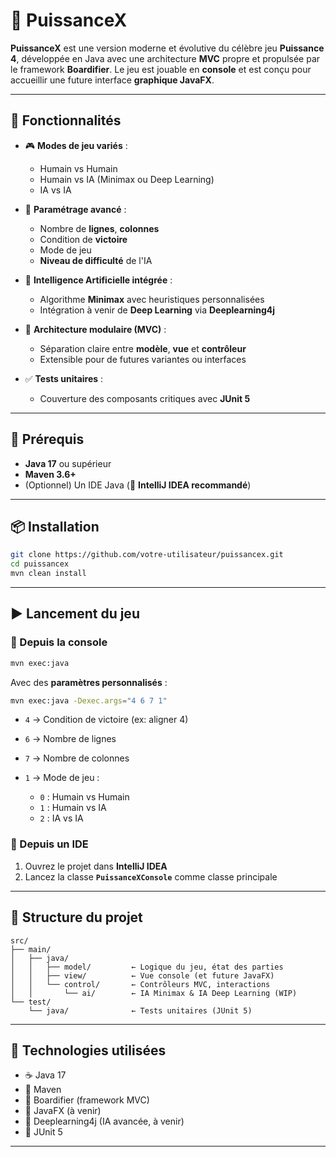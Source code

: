 # 🎯 PuissanceX

**PuissanceX** est une version moderne et évolutive du célèbre jeu **Puissance 4**, développée en Java avec une architecture **MVC** propre et propulsée par le framework **Boardifier**.
Le jeu est jouable en **console** et est conçu pour accueillir une future interface **graphique JavaFX**.

---

## 🚀 Fonctionnalités

* 🎮 **Modes de jeu variés** :

  * Humain vs Humain
  * Humain vs IA (Minimax ou Deep Learning)
  * IA vs IA

* 🧹 **Paramétrage avancé** :

  * Nombre de **lignes**, **colonnes**
  * Condition de **victoire**
  * Mode de jeu
  * **Niveau de difficulté** de l'IA

* 🤖 **Intelligence Artificielle intégrée** :

  * Algorithme **Minimax** avec heuristiques personnalisées
  * Intégration à venir de **Deep Learning** via **Deeplearning4j**

* 🧱 **Architecture modulaire (MVC)** :

  * Séparation claire entre **modèle**, **vue** et **contrôleur**
  * Extensible pour de futures variantes ou interfaces

* ✅ **Tests unitaires** :

  * Couverture des composants critiques avec **JUnit 5**

---

## 💠 Prérequis

* **Java 17** ou supérieur
* **Maven 3.6+**
* (Optionnel) Un IDE Java (🔧 **IntelliJ IDEA recommandé**)

---

## 📦 Installation

```bash
git clone https://github.com/votre-utilisateur/puissancex.git
cd puissancex
mvn clean install
```

---

## ▶️ Lancement du jeu

### 🔹 Depuis la console

```bash
mvn exec:java
```

Avec des **paramètres personnalisés** :

```bash
mvn exec:java -Dexec.args="4 6 7 1"
```

* `4` → Condition de victoire (ex: aligner 4)
* `6` → Nombre de lignes
* `7` → Nombre de colonnes
* `1` → Mode de jeu :

  * `0` : Humain vs Humain
  * `1` : Humain vs IA
  * `2` : IA vs IA

### 🔹 Depuis un IDE

1. Ouvrez le projet dans **IntelliJ IDEA**
2. Lancez la classe **`PuissanceXConsole`** comme classe principale

---

## 🧱 Structure du projet

```
src/
├── main/
│   ├── java/
│   │   ├── model/         ← Logique du jeu, état des parties
│   │   ├── view/          ← Vue console (et future JavaFX)
│   │   └── control/       ← Contrôleurs MVC, interactions
│   │       └── ai/        ← IA Minimax & IA Deep Learning (WIP)
└── test/
    └── java/              ← Tests unitaires (JUnit 5)
```

---

## 🔧 Technologies utilisées

* ☕ Java 17
* 🧰 Maven
* 🧌 Boardifier (framework MVC)
* 🎨 JavaFX (à venir)
* 🧠 Deeplearning4j (IA avancée, à venir)
* 🧪 JUnit 5

---
